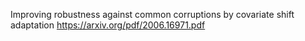 Improving robustness against common corruptions by covariate shift adaptation
https://arxiv.org/pdf/2006.16971.pdf

